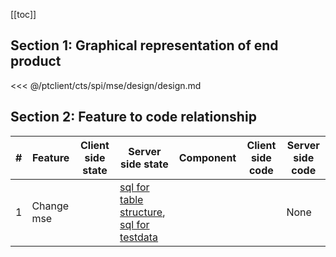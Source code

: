 [[toc]]

## Section 1: Graphical representation of end product

<<< @/ptclient/cts/spi/mse/design/design.md

## Section 2: Feature to code relationship

| #   | Feature    | Client side state | Server side state                                                                                                                                                                                                                                                                            | Component | Client side code | Server side code |
| --- | ---------- | ----------------- | -------------------------------------------------------------------------------------------------------------------------------------------------------------------------------------------------------------------------------------------------------------------------------------------- | --------- | ---------------- | ---------------- |
| 1   | Change mse |                   | [sql for table structure](https://github.com/savantcare/emr/blob/master/ptclient/cts/spi/mse/db/structure/sc_mse/structure-gen-on-2020-07-06.sql), [sql for testdata](https://github.com/savantcare/emr/blob/master/ptclient/cts/spi/mse/db/structure/sc_mse/testdata-gen-on-2020-07-06.sql) |           |                  | None             |
